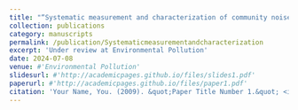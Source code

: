 ```yaml
---
title: "“Systematic measurement and characterization of community noise in a medium-large city in the United States"
collection: publications
category: manuscripts
permalink: /publication/Systematicmeasurementandcharacterization
excerpt: 'Under review at Environmental Pollution'
date: 2024-07-08
venue: #'Environmental Pollution'
slidesurl: #'http://academicpages.github.io/files/slides1.pdf'
paperurl: #'http://academicpages.github.io/files/paper1.pdf'
citation: 'Your Name, You. (2009). &quot;Paper Title Number 1.&quot; <i>Journal 1</i>. 1(1).'
---
```

